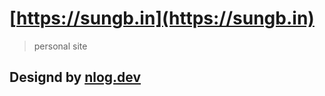 # [https://sungb.in](https://sungb.in)
> personal site

## Designd by [nlog.dev](https://github.com/nnnlog/nlog.dev)

